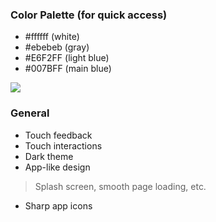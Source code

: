 ### Color Palette (for quick access)
- #ffffff (white)
- #ebebeb (gray)
- #E6F2FF (light blue)
- #007BFF (main blue)

<!-- replace soon -->
<img src="https://raw.githubusercontent.com/Toba-O/myimages/main/Screenshot%202021-03-15%20at%207.48.58%20PM.png?token=ARCMDQVZ3WEW7VTUSB3GZVLALEXMM" />
<!-- replace soon -->

 ### General
- Touch feedback
- Touch interactions
- Dark theme
- App-like design
> Splash screen, smooth page loading, etc.
- Sharp app icons
